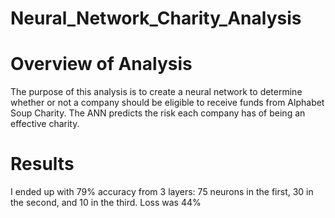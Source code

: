 # Neural_Network_Charity_Analysis

# Overview of Analysis
The purpose of this analysis is to create a neural network to determine whether or not a company should be eligible to receive funds from Alphabet Soup Charity. The ANN predicts the risk each company has of being an effective charity.

# Results
I ended up with 79% accuracy from 3 layers: 75 neurons in the first, 30 in the second, and 10 in the third. Loss was 44%


